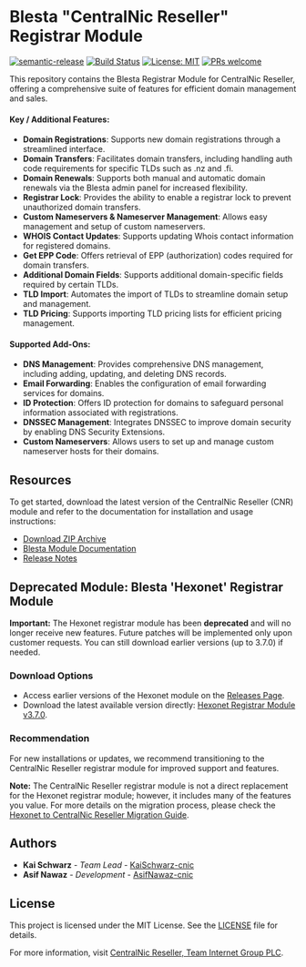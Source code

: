 # Blesta "CentralNic Reseller" Registrar Module

[![semantic-release](https://img.shields.io/badge/%20%20%F0%9F%93%A6%F0%9F%9A%80-semantic--release-e10079.svg)](https://github.com/semantic-release/semantic-release)
[![Build Status](https://github.com/centralnicgroup-opensource/rtldev-middleware-blesta/workflows/Release/badge.svg?branch=master)](https://github.com/centralnicgroup-opensource/rtldev-middleware-blesta/workflows/Release/badge.svg?branch=master)
[![License: MIT](https://img.shields.io/badge/License-MIT-blue.svg)](https://opensource.org/licenses/MIT)
[![PRs welcome](https://img.shields.io/badge/PRs-welcome-brightgreen.svg)](https://github.com/hexonet/php-sdk/blob/master/CONTRIBUTING.md)

This repository contains the Blesta Registrar Module for CentralNic Reseller, offering a comprehensive suite of features for efficient domain management and sales. 

#### Key / Additional Features:

- **Domain Registrations**: Supports new domain registrations through a streamlined interface.
- **Domain Transfers**: Facilitates domain transfers, including handling auth code requirements for specific TLDs such as .nz and .fi.
- **Domain Renewals**: Supports both manual and automatic domain renewals via the Blesta admin panel for increased flexibility.
- **Registrar Lock**: Provides the ability to enable a registrar lock to prevent unauthorized domain transfers.
- **Custom Nameservers & Nameserver Management**: Allows easy management and setup of custom nameservers.
- **WHOIS Contact Updates**: Supports updating Whois contact information for registered domains.
- **Get EPP Code**: Offers retrieval of EPP (authorization) codes required for domain transfers.
- **Additional Domain Fields**: Supports additional domain-specific fields required by certain TLDs.
- **TLD Import**: Automates the import of TLDs to streamline domain setup and management.
- **TLD Pricing**: Supports importing TLD pricing lists for efficient pricing management.

#### Supported Add-Ons:

- **DNS Management**: Provides comprehensive DNS management, including adding, updating, and deleting DNS records.
- **Email Forwarding**: Enables the configuration of email forwarding services for domains.
- **ID Protection**: Offers ID protection for domains to safeguard personal information associated with registrations.
- **DNSSEC Management**: Integrates DNSSEC to improve domain security by enabling DNS Security Extensions.
- **Custom Nameservers**: Allows users to set up and manage custom nameserver hosts for their domains.

## Resources

To get started, download the latest version of the CentralNic Reseller (CNR) module and refer to the documentation for installation and usage instructions:

- [Download ZIP Archive](https://github.com/centralnicgroup-opensource/rtldev-middleware-blesta/raw/master/blesta-cnr-registrar-latest.zip)
- [Blesta Module Documentation](https://support.centralnicreseller.com/hc/en-gb/articles/21607819808285-Blesta-Module-Installation-Upgrade-Coming-soon)
- [Release Notes](https://github.com/centralnicgroup-opensource/rtldev-middleware-blesta/releases)

## Deprecated Module: Blesta 'Hexonet' Registrar Module

**Important:** The Hexonet registrar module has been **deprecated** and will no longer receive new features. Future patches will be implemented only upon customer requests. You can still download earlier versions (up to 3.7.0) if needed.

### Download Options
- Access earlier versions of the Hexonet module on the [Releases Page](https://github.com/centralnicgroup-opensource/rtldev-middleware-blesta/releases).
- Download the latest available version directly: [Hexonet Registrar Module v3.7.0](https://github.com/centralnicgroup-opensource/rtldev-middleware-blesta/blob/master/blesta-ispapi-registrar-latest.zip).

### Recommendation
For new installations or updates, we recommend transitioning to the CentralNic Reseller registrar module for improved support and features. 

**Note:** The CentralNic Reseller registrar module is not a direct replacement for the Hexonet registrar module; however, it includes many of the features you value. For more details on the migration process, please check the [Hexonet to CentralNic Reseller Migration Guide](https://hexonet.net/migration-to-centralnic-reseller).

## Authors

- **Kai Schwarz** - _Team Lead_ - [KaiSchwarz-cnic](https://github.com/kaischwarz-cnic)
- **Asif Nawaz** - _Development_ - [AsifNawaz-cnic](https://github.com/asifnawaz-cnic)

## License

This project is licensed under the MIT License. See the [LICENSE](https://github.com/centralnicgroup-opensource/rtldev-middleware-blesta/blob/master/LICENSE) file for details.

For more information, visit [CentralNic Reseller, Team Internet Group PLC](https://www.centralnicreseller.com).
